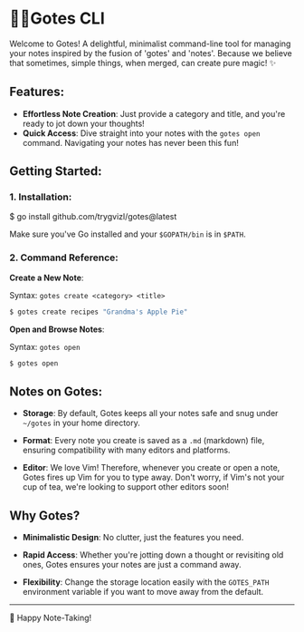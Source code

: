 # 📔🐐Gotes CLI

Welcome to Gotes! A delightful, minimalist command-line tool for managing your notes inspired by the fusion of 'gotes' and 'notes'. Because we believe that sometimes, simple things, when merged, can create pure magic! ✨

## Features:

- **Effortless Note Creation**: Just provide a category and title, and you're ready to jot down your thoughts!
- **Quick Access**: Dive straight into your notes with the `gotes open` command. Navigating your notes has never been this fun!
  
## Getting Started:

### 1. Installation:

$ go install github.com/trygvizl/gotes@latest

Make sure you've Go installed and your `$GOPATH/bin` is in `$PATH`.

### 2. Command Reference:

**Create a New Note**:

Syntax: `gotes create <category> <title>`

```bash
$ gotes create recipes "Grandma's Apple Pie"
```

**Open and Browse Notes**:

Syntax: `gotes open`

```bash
$ gotes open
```

## Notes on Gotes:

- **Storage**: By default, Gotes keeps all your notes safe and snug under `~/gotes` in your home directory.
  
- **Format**: Every note you create is saved as a `.md` (markdown) file, ensuring compatibility with many editors and platforms.

- **Editor**: We love Vim! Therefore, whenever you create or open a note, Gotes fires up Vim for you to type away. Don't worry, if Vim's not your cup of tea, we're looking to support other editors soon!

## Why Gotes?

- **Minimalistic Design**: No clutter, just the features you need.
    
- **Rapid Access**: Whether you're jotting down a thought or revisiting old ones, Gotes ensures your notes are just a command away.

- **Flexibility**: Change the storage location easily with the `GOTES_PATH` environment variable if you want to move away from the default.

---

📝 Happy Note-Taking!

